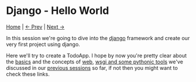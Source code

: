 Django - Hello World
====================
[Home](https://github.com/kabirbaidhya/learn-python-django-web) | [← Prev](https://github.com/kabirbaidhya/learn-python-django-web/blob/master/units/django/1/wsgi-pip-and-virtualenv.md) | [Next →]()

In this session we're going to dive into the [django](https://www.djangoproject.com/) framework and create our very first project using django.

Here we'll try to create a TodoApp. I hope by now you're pretty clear about the [basics](https://github.com/kabirbaidhya/learn-python-django-web#python) and the concepts of [web](https://github.com/kabirbaidhya/learn-python-django-web#web-development-basics), [wsgi and some pythonic tools](https://github.com/kabirbaidhya/learn-python-django-web/blob/master/units/django/1/wsgi-pip-and-virtualenv.md) we've discussed in our [previous sessions](https://github.com/kabirbaidhya/learn-python-django-web) so far, if not then you might want to check these links.


